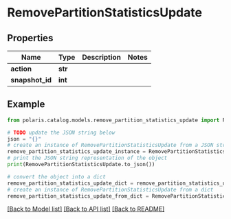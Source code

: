 <!--

 Licensed to the Apache Software Foundation (ASF) under one
 or more contributor license agreements.  See the NOTICE file
 distributed with this work for additional information
 regarding copyright ownership.  The ASF licenses this file
 to you under the Apache License, Version 2.0 (the
 "License"); you may not use this file except in compliance
 with the License.  You may obtain a copy of the License at

   http://www.apache.org/licenses/LICENSE-2.0

 Unless required by applicable law or agreed to in writing,
 software distributed under the License is distributed on an
 "AS IS" BASIS, WITHOUT WARRANTIES OR CONDITIONS OF ANY
 KIND, either express or implied.  See the License for the
 specific language governing permissions and limitations
 under the License.

-->
# RemovePartitionStatisticsUpdate

## Properties

Name | Type | Description | Notes
------------ | ------------- | ------------- | -------------
**action** | **str** |  | 
**snapshot_id** | **int** |  | 

## Example

```python
from polaris.catalog.models.remove_partition_statistics_update import RemovePartitionStatisticsUpdate

# TODO update the JSON string below
json = "{}"
# create an instance of RemovePartitionStatisticsUpdate from a JSON string
remove_partition_statistics_update_instance = RemovePartitionStatisticsUpdate.from_json(json)
# print the JSON string representation of the object
print(RemovePartitionStatisticsUpdate.to_json())

# convert the object into a dict
remove_partition_statistics_update_dict = remove_partition_statistics_update_instance.to_dict()
# create an instance of RemovePartitionStatisticsUpdate from a dict
remove_partition_statistics_update_from_dict = RemovePartitionStatisticsUpdate.from_dict(remove_partition_statistics_update_dict)
```
[[Back to Model list]](../README.md#documentation-for-models) [[Back to API list]](../README.md#documentation-for-api-endpoints) [[Back to README]](../README.md)


